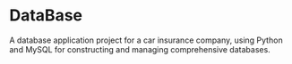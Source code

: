 # DataBase
 A database application project for a car insurance company, using Python and MySQL for constructing and managing comprehensive databases.
